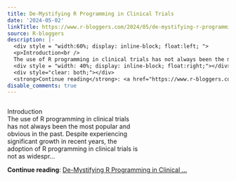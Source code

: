 ```yaml
---
title: De-Mystifying R Programming in Clinical Trials
date: '2024-05-02'
linkTitle: https://www.r-bloggers.com/2024/05/de-mystifying-r-programming-in-clinical-trials/
source: R-bloggers
description: |-
  <div style = "width:60%; display: inline-block; float:left; ">
  <p>Introduction<br />
  The use of R programming in clinical trials has not always been the most popular and obvious in the past. Despite experiencing significant growth in recent years, the adoption of R programming in clinical trials is not as widespr...</p></div>
  <div style = "width: 40%; display: inline-block; float:right;"></div>
  <div style="clear: both;"></div>
  <strong>Continue reading</strong>: <a href="https://www.r-bloggers.com/2024/05/de-mystifying-r-programming-in-clinical-trials/">De-Mystifying R Programming in Clinical ...
disable_comments: true
---
```

<div style = "width:60%; display: inline-block; float:left; ">
<p>Introduction<br />
The use of R programming in clinical trials has not always been the most popular and obvious in the past. Despite experiencing significant growth in recent years, the adoption of R programming in clinical trials is not as widespr...</p></div>
<div style = "width: 40%; display: inline-block; float:right;"></div>
<div style="clear: both;"></div>
<strong>Continue reading</strong>: <a href="https://www.r-bloggers.com/2024/05/de-mystifying-r-programming-in-clinical-trials/">De-Mystifying R Programming in Clinical ...